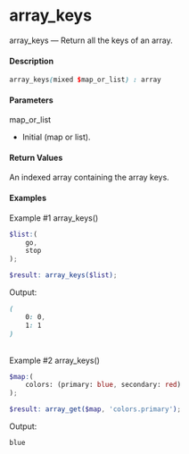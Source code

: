# array_keys

array_keys — Return all the keys of an array.

#### __Description__

```scss
array_keys(mixed $map_or_list) : array
```

#### __Parameters__
map_or_list
- Initial (map or list).

#### __Return Values__
An indexed array containing the array keys.


#### __Examples__
Example #1 array_keys()
```scss
$list:(
    go,
    stop
);

$result: array_keys($list);
```
Output:
```scss
(
    0: 0,
    1: 1
)
```
\
Example #2 array_keys()
```scss
$map:(
    colors: (primary: blue, secondary: red)
);

$result: array_get($map, 'colors.primary');
```
Output:
```scss
blue
```